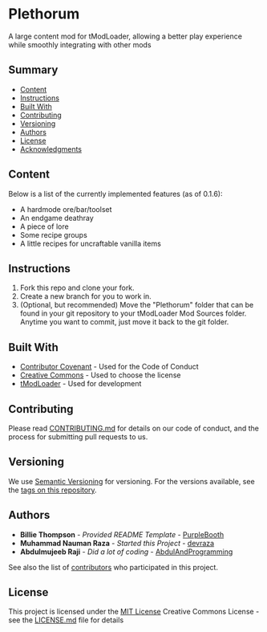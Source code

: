 # Plethorum

A large content mod for tModLoader, allowing a better play experience while smoothly integrating with other mods

## Summary

  - [Content](#content)
  - [Instructions](#instructions)
  - [Built With](#built-with)
  - [Contributing](#contributing)
  - [Versioning](#versioning)
  - [Authors](#authors)
  - [License](#license)
  - [Acknowledgments](#acknowledgments)

## Content

Below is a list of the currently implemented features (as of 0.1.6):

- A hardmode ore/bar/toolset
- An endgame deathray
- A piece of lore
- Some recipe groups
- A little recipes for uncraftable vanilla items

## Instructions

1. Fork this repo and clone your fork.  
2. Create a new branch for you to work in.
3. (Optional, but recommended) Move the "Plethorum" folder that can be found in your git repository to your tModLoader Mod Sources folder. Anytime you want to commit, just move it back to the git folder.

## Built With

  - [Contributor Covenant](https://www.contributor-covenant.org/) - Used
    for the Code of Conduct
  - [Creative Commons](https://creativecommons.org/) - Used to choose
    the license
  - [tModLoader](https://tmodloader.net) - Used for development

## Contributing

Please read [CONTRIBUTING.md](CONTRIBUTING.md) for details on our code
of conduct, and the process for submitting pull requests to us.

## Versioning

We use [Semantic Versioning](http://semver.org/) for versioning. For the versions
available, see the [tags on this
repository](https://github.com/beep-boop-studio/plethorum/tags).

## Authors

  - **Billie Thompson** - *Provided README Template* -
    [PurpleBooth](https://github.com/PurpleBooth)
  - **Muhammad Nauman Raza** - *Started this Project* -
    [devraza](https://github.com/devraza)
  - **Abdulmujeeb Raji** - *Did a lot of coding* -
    [AbdulAndProgramming](https://github.com/AbdulAndProgramming)

See also the list of
[contributors](https://github.com/beep-boop-studio/plethorum/contributors)
who participated in this project.

## License

This project is licensed under the [MIT License](LICENSE.md)
Creative Commons License - see the [LICENSE.md](LICENSE.md) file for
details